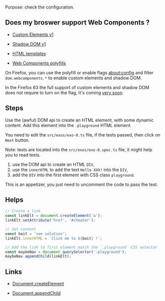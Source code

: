 Purpose: check the configuration.

Does my broswer support Web Components ?
---

* [Custom Elements v1](https://caniuse.com/#feat=custom-elementsv1)
* [Shadow DOM v1](https://caniuse.com/#feat=shadowdomv1)
* [HTML templates](https://caniuse.com/#feat=template)

* [Web Components polyfills](https://github.com/WebComponents/webcomponentsjs)

On Firefox, you can use the polyfill or enable flags <about:config> and filter `dom.webcomponents.*` to enable custom elements and shadow DOM.

In the Firefox 63 the full support of custom elements and shadow DOM does not require to turn on the flag, It's coming [very soon](https://wiki.mozilla.org/Release_Management/Calendar).

Steps
---

Use the (awful) DOM api to create an HTML element, with some dynamic content.
Add this element into the `.playground` HTML element.

You need to edit the `src/exos/exo-0.ts` file, if the tests passed, then click on `Next` button.

Note: tests are located into the `src/exos/exo-0.spec.ts` file, it might help you to read tests.

1. use the DOM api to create an HTML `DIV`,
2. use the `innerHTML` to add the text `Hello XXX!` into the `DIV`,
3. add the `DIV` into the first element with CSS class `playground`.

This is an appetizer, you just need to uncomment the code to pass the test.

Helps
---

```js
// Create a link
const linkElt = document.createElement('a');
linkElt.setAttribute('href', '#cheater');

// Set content
const bait = 'see solution';
linkElt.innerHTML = `Click me to ${bait} !`;

// Add the link to first element match the `.playground` CSS selector
const maybeNav = document.querySelector('.playground');
maybeNav.appendChild(linkElt);
```

Links
---

* [Document.createElement](https://developer.mozilla.org/fr/docs/Web/API/Document/createElement)

* [Document.appendChild](https://developer.mozilla.org/fr/docs/Web/API/Node/appendChild)

